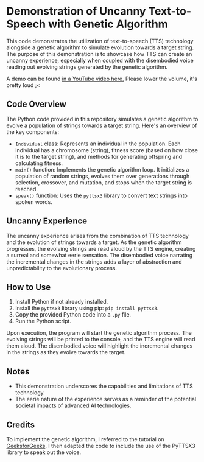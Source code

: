 # Demonstration of Uncanny Text-to-Speech with Genetic Algorithm

This code demonstrates the utilization of text-to-speech (TTS) technology alongside a genetic algorithm to simulate evolution towards a target string. The purpose of this demonstration is to showcase how TTS can create an uncanny experience, especially when coupled with the disembodied voice reading out evolving strings generated by the genetic algorithm.

A demo can be found [in a YouTube video here.](https://www.youtube.com/watch?v=JeCQDRNJoLA&ab_channel=reservoir247) Please lower the volume, it's pretty loud ;<

## Code Overview

The Python code provided in this repository simulates a genetic algorithm to evolve a population of strings towards a target string. Here's an overview of the key components:

- `Individual` class: Represents an individual in the population. Each individual has a chromosome (string), fitness score (based on how close it is to the target string), and methods for generating offspring and calculating fitness.
- `main()` function: Implements the genetic algorithm loop. It initializes a population of random strings, evolves them over generations through selection, crossover, and mutation, and stops when the target string is reached.
- `speak()` function: Uses the `pyttsx3` library to convert text strings into spoken words.

## Uncanny Experience

The uncanny experience arises from the combination of TTS technology and the evolution of strings towards a target. As the genetic algorithm progresses, the evolving strings are read aloud by the TTS engine, creating a surreal and somewhat eerie sensation. The disembodied voice narrating the incremental changes in the strings adds a layer of abstraction and unpredictability to the evolutionary process.

## How to Use

1. Install Python if not already installed.
2. Install the `pyttsx3` library using pip: `pip install pyttsx3`.
3. Copy the provided Python code into a `.py` file.
4. Run the Python script.

Upon execution, the program will start the genetic algorithm process. The evolving strings will be printed to the console, and the TTS engine will read them aloud. The disembodied voice will highlight the incremental changes in the strings as they evolve towards the target.

## Notes

- This demonstration underscores the capabilities and limitations of TTS technology.
- The eerie nature of the experience serves as a reminder of the potential societal impacts of advanced AI technologies.

## Credits

To implement the genetic algorithm, I referred to the tutorial on [GeeksforGeeks](https://www.geeksforgeeks.org/genetic-algorithms/). I then adapted the code to include the use of the PyTTSX3 library to speak out the voice.

